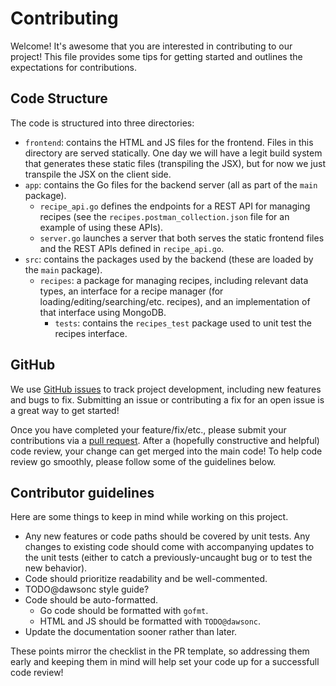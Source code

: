 # Contributing

Welcome! It's awesome that you are interested in contributing to our project! This file provides some tips for getting started and outlines the expectations for contributions.

## Code Structure

The code is structured into three directories:

- `frontend`: contains the HTML and JS files for the frontend. Files in this directory are served statically. One day we will have a legit build system that generates these static files (transpiling the JSX), but for now we just transpile the JSX on the client side.
- `app`: contains the Go files for the backend server (all as part of the `main` package).
    - `recipe_api.go` defines the endpoints for a REST API for managing recipes (see the `recipes.postman_collection.json` file for an example of using these APIs).
    - `server.go` launches a server that both serves the static frontend files and the REST APIs defined in `recipe_api.go`.
- `src`: contains the packages used by the backend (these are loaded by the `main` package).
    - `recipes`: a package for managing recipes, including relevant data types, an interface for a recipe manager (for loading/editing/searching/etc. recipes), and an implementation of that interface using MongoDB.
        - `tests`: contains the `recipes_test` package used to unit test the recipes interface.


## GitHub

We use [GitHub issues](https://github.com/dawsonc/recipes/issues) to track project development, including new features and bugs to fix. Submitting an issue or contributing a fix for an open issue is a great way to get started!

Once you have completed your feature/fix/etc., please submit your contributions via a [pull request](https://github.com/dawsonc/recipes/pulls). After a (hopefully constructive and helpful) code review, your change can get merged into the main code! To help code review go smoothly, please follow some of the guidelines below.

## Contributor guidelines

Here are some things to keep in mind while working on this project.

- Any new features or code paths should be covered by unit tests. Any changes to existing code should come with accompanying updates to the unit tests (either to catch a previously-uncaught bug or to test the new behavior).
- Code should prioritize readability and be well-commented.
- TODO@dawsonc style guide?
- Code should be auto-formatted.
    - Go code should be formatted with `gofmt`.
    - HTML and JS should be formatted with `TODO@dawsonc`.
- Update the documentation sooner rather than later.

These points mirror the checklist in the PR template, so addressing them early and keeping them in mind will help set your code up for a successfull code review!
